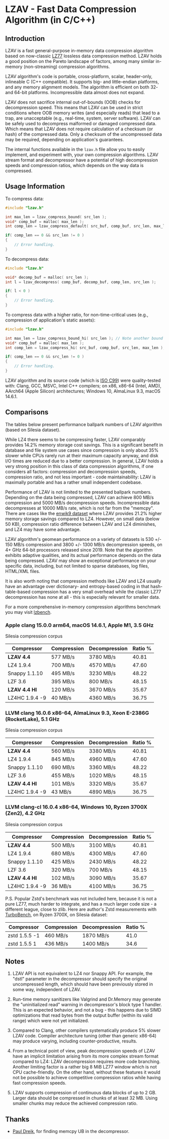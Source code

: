 # LZAV - Fast Data Compression Algorithm (in C/C++) #

## Introduction ##

LZAV is a fast general-purpose in-memory data compression algorithm based on
now-classic [LZ77](https://wikipedia.org/wiki/LZ77_and_LZ78) lossless data
compression method. LZAV holds a good position on the Pareto landscape of
factors, among many similar in-memory (non-streaming) compression algorithms.

LZAV algorithm's code is portable, cross-platform, scalar, header-only,
inlineable C (C++ compatible). It supports big- and little-endian platforms,
and any memory alignment models. The algorithm is efficient on both 32- and
64-bit platforms. Incompressible data almost does not expand.

LZAV does not sacrifice internal out-of-bounds (OOB) checks for decompression
speed. This means that LZAV can be used in strict conditions where OOB memory
writes (and especially reads) that lead to a trap, are unacceptable (e.g.,
real-time, system, server software). LZAV can be safely used to decompress
malformed or damaged compressed data. Which means that LZAV does not require
calculation of a checksum (or hash) of the compressed data. Only a checksum
of the uncompressed data may be required, depending on application's
guarantees.

The internal functions available in the `lzav.h` file allow you to easily
implement, and experiment with, your own compression algorithms. LZAV stream
format and decompressor have a potential of high decompression speeds and
compression ratios, which depends on the way data is compressed.

## Usage Information ##

To compress data:

```c
#include "lzav.h"

int max_len = lzav_compress_bound( src_len );
void* comp_buf = malloc( max_len );
int comp_len = lzav_compress_default( src_buf, comp_buf, src_len, max_len );

if( comp_len == 0 && src_len != 0 )
{
    // Error handling.
}
```

To decompress data:

```c
#include "lzav.h"

void* decomp_buf = malloc( src_len );
int l = lzav_decompress( comp_buf, decomp_buf, comp_len, src_len );

if( l < 0 )
{
    // Error handling.
}
```

To compress data with a higher ratio, for non-time-critical uses (e.g.,
compression of application's static assets):

```c
#include "lzav.h"

int max_len = lzav_compress_bound_hi( src_len ); // Note another bound function!
void* comp_buf = malloc( max_len );
int comp_len = lzav_compress_hi( src_buf, comp_buf, src_len, max_len );

if( comp_len == 0 && src_len != 0 )
{
    // Error handling.
}
```

LZAV algorithm and its source code (which is
[ISO C99](https://en.wikipedia.org/wiki/C99)) were quality-tested with:
Clang, GCC, MSVC, Intel C++ compilers; on x86, x86-64 (Intel, AMD), AArch64
(Apple Silicon) architectures; Windows 10, AlmaLinux 9.3, macOS 14.6.1.

## Comparisons ##

The tables below present performance ballpark numbers of LZAV algorithm
(based on Silesia dataset).

While LZ4 there seems to be compressing faster, LZAV comparably provides 14.2%
memory storage cost savings. This is a significant benefit in database and
file system use cases since compression is only about 35% slower while CPUs
rarely run at their maximum capacity anyway, and disk I/O times are reduced
due to a better compression. In general, LZAV holds a very strong position in
this class of data compression algorithms, if one considers all factors:
compression and decompression speeds, compression ratio, and not less
important - code maintainability: LZAV is maximally portable and has a rather
small independent codebase.

Performance of LZAV is not limited to the presented ballpark numbers.
Depending on the data being compressed, LZAV can achieve 800 MB/s compression
and 5000 MB/s decompression speeds. Incompressible data decompresses at 10000
MB/s rate, which is not far from the "memcpy". There are cases like the
[enwik9 dataset](https://mattmahoney.net/dc/textdata.html) where LZAV
provides 21.2% higher memory storage savings compared to LZ4. However, on
small data (below 50 KB), compression ratio difference between LZAV and LZ4
diminishes, and LZ4 may have some advantage.

LZAV algorithm's geomean performance on a variety of datasets is 530 +/- 150
MB/s compression and 3800 +/- 1300 MB/s decompression speeds, on 4+ GHz 64-bit
processors released since 2019. Note that the algorithm exhibits adaptive
qualities, and its actual performance depends on the data being compressed.
LZAV may show an exceptional performance on your specific data, including, but
not limited to sparse databases, log files, HTML/XML files.

It is also worth noting that compression methods like LZAV and LZ4 usually
have an advantage over dictionary- and entropy-based coding in that
hash-table-based compression has a very small overhead while the classic LZ77
decompression has none at all - this is especially relevant for smaller data.

For a more comprehensive in-memory compression algorithms benchmark you may
visit [lzbench](https://github.com/inikep/lzbench).

### Apple clang 15.0.0 arm64, macOS 14.6.1, Apple M1, 3.5 GHz ###

Silesia compression corpus

|Compressor      |Compression    |Decompression  |Ratio %        |
|----            |----           |----           |----           |
|**LZAV 4.4**    |577 MB/s       |3780 MB/s      |40.81          |
|LZ4 1.9.4       |700 MB/s       |4570 MB/s      |47.60          |
|Snappy 1.1.10   |495 MB/s       |3230 MB/s      |48.22          |
|LZF 3.6         |395 MB/s       |800 MB/s       |48.15          |
|**LZAV 4.4 HI** |120 MB/s       |3670 MB/s      |35.67          |
|LZ4HC 1.9.4 -9  |40 MB/s        |4360 MB/s      |36.75          |

### LLVM clang 16.0.6 x86-64, AlmaLinux 9.3, Xeon E-2386G (RocketLake), 5.1 GHz ###

Silesia compression corpus

|Compressor      |Compression    |Decompression  |Ratio %        |
|----            |----           |----           |----           |
|**LZAV 4.4**    |560 MB/s       |3380 MB/s      |40.81          |
|LZ4 1.9.4       |845 MB/s       |4960 MB/s      |47.60          |
|Snappy 1.1.10   |690 MB/s       |3360 MB/s      |48.22          |
|LZF 3.6         |455 MB/s       |1020 MB/s      |48.15          |
|**LZAV 4.4 HI** |101 MB/s       |3320 MB/s      |35.67          |
|LZ4HC 1.9.4 -9  |43 MB/s        |4890 MB/s      |36.75          |

### LLVM clang-cl 16.0.4 x86-64, Windows 10, Ryzen 3700X (Zen2), 4.2 GHz ###

Silesia compression corpus

|Compressor      |Compression    |Decompression  |Ratio %        |
|----            |----           |----           |----           |
|**LZAV 4.4**    |500 MB/s       |3100 MB/s      |40.81          |
|LZ4 1.9.4       |680 MB/s       |4300 MB/s      |47.60          |
|Snappy 1.1.10   |425 MB/s       |2430 MB/s      |48.22          |
|LZF 3.6         |320 MB/s       |700 MB/s       |48.15          |
|**LZAV 4.4 HI** |102 MB/s       |3090 MB/s      |35.67          |
|LZ4HC 1.9.4 -9  |36 MB/s        |4100 MB/s      |36.75          |

P.S. Popular Zstd's benchmark was not included here, because it is not a pure
LZ77, much harder to integrate, and has a much larger code size - a different
league, close to zlib. Here are author's Zstd measurements with
[TurboBench](https://github.com/powturbo/TurboBench/releases), on Ryzen 3700X,
on Silesia dataset:

|Compressor      |Compression    |Decompression  |Ratio %        |
|----            |----           |----           |----           |
|zstd 1.5.5 -1   |460 MB/s       |1870 MB/s      |41.0           |
|zstd 1.5.5 1    |436 MB/s       |1400 MB/s      |34.6           |

## Notes ##

1. LZAV API is not equivalent to LZ4 nor Snappy API. For example, the "dstl"
parameter in the decompressor should specify the original uncompressed length,
which should have been previously stored in some way, independent of LZAV.

2. Run-time memory sanitizers like Valgrind and Dr.Memory may generate the
"uninitialized read" warning in decompressor's block type 1 handler. This is
an expected behavior, and not a bug - this happens due to SIMD optimizations
that read bytes from the output buffer (within its valid range) which were not
yet initialized.

3. Compared to Clang, other compilers systematically produce 5% slower LZAV
code. Compiler architecture tuning (other than generic x86-64) may produce
varying, including counter-productive, results.

4. From a technical point of view, peak decompression speeds of LZAV have an
implicit limitation arising from its more complex stream format compared to
LZ4: LZAV decompression requires more code branching. Another limiting factor
is a rather big 8 MiB LZ77 window which is not CPU cache-friendly. On the
other hand, without these features it would not be possible to achieve
competitive compression ratios while having fast compression speeds.

5. LZAV supports compression of continuous data blocks of up to 2 GB. Larger
data should be compressed in chunks of at least 32 MB. Using smaller chunks
may reduce the achieved compression ratio.

## Thanks ##

* [Paul Dreik](https://github.com/pauldreik), for finding memcpy UB in the
decompressor.
